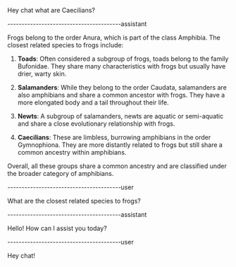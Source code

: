 Hey chat what are Caecilians?

----------------------------------------assistant


Frogs belong to the order Anura, which is part of the class Amphibia. The closest related species to frogs include:

1. **Toads**: Often considered a subgroup of frogs, toads belong to the family Bufonidae. They share many characteristics with frogs but usually have drier, warty skin.

2. **Salamanders**: While they belong to the order Caudata, salamanders are also amphibians and share a common ancestor with frogs. They have a more elongated body and a tail throughout their life.

3. **Newts**: A subgroup of salamanders, newts are aquatic or semi-aquatic and share a close evolutionary relationship with frogs.

4. **Caecilians**: These are limbless, burrowing amphibians in the order Gymnophiona. They are more distantly related to frogs but still share a common ancestry within amphibians.

Overall, all these groups share a common ancestry and are classified under the broader category of amphibians.


----------------------------------------user


What are the closest related species to frogs?


----------------------------------------assistant


Hello! How can I assist you today?


----------------------------------------user


Hey chat!

